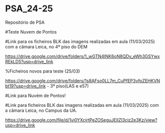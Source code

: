 # PSA_24-25
Repositório de PSA

#Teste Nuvem de Pontos

#Link para os ficheiros BLK das imagens realizadas em aula (11/03/2025) com a câmara Leica, no 4º piso do DEM

https://drive.google.com/drive/folders/1_wGTN4lNK6oN8QDv_eWh3GSYwxREkLD5?usp=drive_link

%Ficheiros novos para teste (25/03)

https://drive.google.com/drive/folders/1s8AFso0LL7m_CuPfEP3vfoZEHKVNbt19?usp=drive_link - 3º piso(LAS e e57)

#Link para Nuvém de Pontos!

#Link para ficheiros BLK das imagens realizadas em aula (11/03/2025) com a câmara Leica, no Campus da UA.

https://drive.google.com/file/d/1vi0YXcjrtPeZOSeguJElIZl3cjz2e3Kz/view?usp=drive_link
